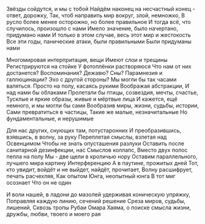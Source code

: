 Звёзды сойдутся, и мы с тобой
Найдём наконец на несчастный конец - ответ, дорожку,
Так, чтоб направить мир вокруг, злой, немножко, 
В русло более менее осторожно, но более правильное
И тогда всё, что случилось, произошло с нами
Имело значение, было начертано, придумано нами
И только в этом случае, весь этот мир и жестокость
Все эти годы, панические атаки, были правильными
Были придуманы нами



Многомировая интерпритация, вещи
Имеют слои и трещины
Регистрируются на стойке
У фотоплёнки растворяюся
Что нам от них достанется?
Воспоминания? Дежавю? Сны?
Парамнезия и галлюцинации?
Эхо с другой стороны?
Мы могли бы так часами валяться.
Просто на полу, касаясь рукими
Воображая абстракции,
И над нами бы облаками
Пролетали бы птицы, созвездия, мечты, счастье, 
Тусклые и яркие образы, живые и мёртвые лица
И кажется, ещё немного, и мы  могли бы сами
Вообразив миры, жизни, судьбы, истории,
Сами превратиться в частицы, 
Такие же малые, незначитальные
Но фундаментальные, и нерушимые

Для нас других, снующих там, потустаронних
И преобразившись, взявшись, в волну, за руку
Переплетая смыслы, взлетая над Освенцимом
Чтобы не знать опусташения разлуки
Оставить после санитарной дезинфекции, нас
Смыслов коллапс, 
Вместо двух полос пепла на полу
Мы - две щели в кроличью нору
Оставим параллельного, лучшего мира картину
Интерференцию
А в паутине, прожитых дней
Тот, кто увидит, войдёт и не выйдет, найдёт, прочитает,
Волну расшифрует, печать расчехляя,
Как опытом Юнга, неопытный юнга
В тот миг осознает
Что он не один



И воли нашей, в ладони до мазолей удерживая коническую упряжку, 
Поправляя каждую линию, сечений решение
Среза миров, судьбы, лишений, 
Сквозь тропы Рубаи Омара Хаяма, о поиске смысла жизни, дружбы, любви, твоего и моего рая